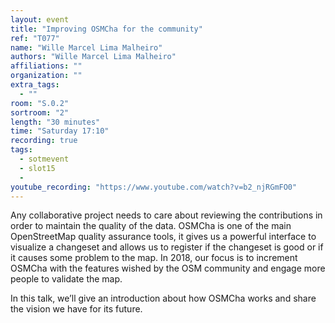 ```yaml
---
layout: event
title: "Improving OSMCha for the community"
ref: "T077"
name: "Wille Marcel Lima Malheiro"
authors: "Wille Marcel Lima Malheiro"
affiliations: ""
organization: ""
extra_tags:
  - ""
room: "S.0.2"
sortroom: "2"
length: "30 minutes"
time: "Saturday 17:10"
recording: true
tags:
  - sotmevent
  - slot15
  - 
youtube_recording: "https://www.youtube.com/watch?v=b2_njRGmFO0"
---
```

Any collaborative project needs to care about reviewing the contributions in order to maintain the quality of the data. OSMCha is one of the main OpenStreetMap quality assurance tools, it gives us a powerful interface to visualize a changeset and allows us to register if the changeset is good or if it causes some problem to the map. In 2018, our focus is to increment OSMCha with the features wished by the OSM community and engage more people to validate the map.

In this talk, we’ll give an introduction about how OSMCha works and share the vision we have for its future.